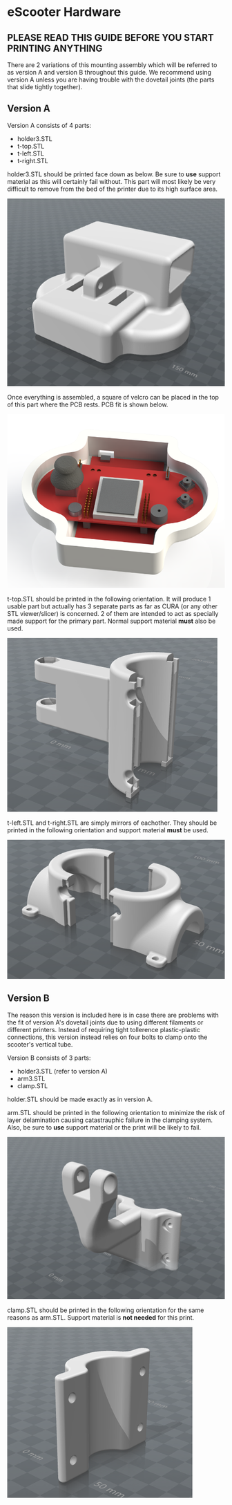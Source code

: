 # eScooter Hardware
## PLEASE READ THIS GUIDE BEFORE YOU START PRINTING ANYTHING

There are 2 variations of this mounting assembly which will be referred to as version A and version B throughout this guide. We recommend using version A unless you are having trouble with the dovetail joints (the parts that slide tightly together).

## Version A

Version A consists of 4 parts:
* holder3.STL
* t-top.STL
* t-left.STL
* t-right.STL

holder3.STL should be printed face down as below. Be sure to **use** support material as this will certainly fail without. This part will most likely be very difficult to remove from the bed of the printer due to its high surface area.

![holder3.STL orientation](images/holder_orientation.png)

Once everything is assembled, a square of velcro can be placed in the top of this part where the PCB rests. PCB fit is shown below.

![PCB fit inside holder.STL](images/pcb_fit3.png)

t-top.STL should be printed in the following orientation. It will produce 1 usable part but actually has 3 separate parts as far as CURA (or any other STL viewer/slicer) is concerned. 2 of them are intended to act as specially made support for the primary part. Normal support material **must** also be used.

![t-top.STL orientation](images/t-top_orientation.png)

t-left.STL and t-right.STL are simply mirrors of eachother. They should be printed in the following orientation and support material **must** be used.

![t-left.STL and t-right.STL orientation](images/t-sides_orientation.png)

## Version B

The reason this version is included here is in case there are problems with the fit of version A's dovetail joints due to using different filaments or different printers. Instead of requiring tight tollerence plastic-plastic connections, this version instead relies on four bolts to clamp onto the scooter's vertical tube.

Version B consists of 3 parts:
* holder3.STL (refer to version A)
* arm3.STL
* clamp.STL

holder.STL should be made exactly as in version A.

arm.STL should be printed in the following orientation to minimize the risk of layer delamination causing catastrauphic failure in the clamping system. Also, be sure to **use** support material or the print will be likely to fail.

![arm.STL orientation](images/arm_orientation.png)

clamp.STL should be printed in the following orientation for the same reasons as arm.STL. Support material is **not needed** for this print.

![clamp.STL orientation](images/clamp_orientation.png)
